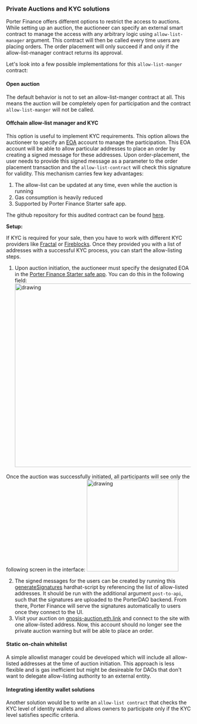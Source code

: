 ### Private Auctions and KYC solutions

Porter Finance offers different options to restrict the access to auctions. While setting up an auction, the auctioneer can specify an external smart contract to manage the access with any arbitrary logic using `allow-list-manager` argument. This contract will then be called every time users are placing orders. The order placement will only succeed if and only if the allow-list-manager contract returns its approval.

Let's look into a few possible implementations for this `allow-list-manger` contract:

#### Open auction

The default behavior is not to set an allow-list-manger contract at all. This means the auction will be completely open for participation and the contract `allow-list-manger` will not be called.

#### Offchain allow-list manager and KYC

This option is useful to implement KYC requirements. This option allows the auctioneer to specify an [EOA](<https://ethdocs.org/en/latest/contracts-and-transactions/account-types-gas-and-transactions.html#:~:text=Externally%20owned%20account%20(EOAs)%3A,and%20is%20controlled%20by%20code.>) account to manage the participation. This EOA account will be able to allow particular addresses to place an order by creating a signed message for these addresses. Upon order-placement, the user needs to provide this signed message as a parameter to the order placement transaction and the `allow-list-contract` will check this signature for validity.
This mechanism carries few key advantages:

1. The allow-list can be updated at any time, even while the auction is running
2. Gas consumption is heavily reduced
3. Supported by Porter Finance Starter safe app.

The github repository for this audited contract can be found [here](https://github.com/gnosis/ido-contracts/blob/main/contracts/allowListExamples/AllowListOffChainManaged.sol).

**Setup:**

If KYC is required for your sale, then you have to work with different KYC providers like [Fractal](https://www.trustfractal.com/) or [Fireblocks](https://www.fireblocks.com/). Once they provided you with a list of addresses with a successful KYC process, you can start the allow-listing steps.

1. Upon auction initiation, the auctioneer must specify the designated EOA in the [Porter Finance Starter safe app](/#/docs/starting-an-auction-with-safe). You can do this in the following field:
   <img src="/assets/SignerAddress.png" alt="drawing" width="500"/>

Once the auction was successfully initiated, all participants will see only the following screen in the interface:
<img src="/assets/PrivateAuction.png" alt="drawing" width="250"/>

2. The signed messages for the users can be created by running this [generateSignatures](https://github.com/gnosis/ido-contracts#allow-listing-generating-signatures) hardhat-script by referencing the list of allow-listed addresses. It should be run with the additional argument `post-to-api`, such that the signatures are uploaded to the PorterDAO backend. From there, Porter Finance will serve the signatures automatically to users once they connect to the UI.
3. Visit your auction on [gnosis-auction.eth.link](https://gnosis-auction.eth.link) and connect to the site with one allow-listed address. Now, this account should no longer see the private auction warning but will be able to place an order.

#### Static on-chain whitelist

A simple allowlist manager could be developed which will include all allow-listed addresses at the time of auction initiation. This approach is less flexible and is gas inefficient but might be desireable for DAOs that don't want to delegate allow-listing authority to an external entity.

#### Integrating identity wallet solutions

Another solution would be to write an `allow-list contract` that checks the KYC level of identity wallets and allows owners to participate only if the KYC level satisfies specific criteria.
